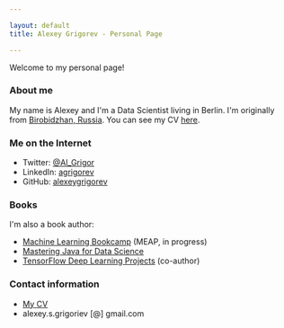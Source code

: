 ```yaml
---

layout: default
title: Alexey Grigorev - Personal Page

---
```


Welcome to my personal page!

### About me

My name is Alexey and I'm a Data Scientist living in Berlin. I'm originally from [Birobidzhan, Russia](https://en.wikipedia.org/wiki/Birobidzhan). You can see my CV [here](/cv).

### Me on the Internet

- Twitter: [@Al_Grigor](https://twitter.com/Al_Grigor)
- LinkedIn: [agrigorev](https://de.linkedin.com/in/agrigorev)
- GitHub: [alexeygrigorev](https://github.com/alexeygrigorev)

### Books

I'm also a book author:

- [Machine Learning Bookcamp](http://bit.ly/mlbookcamp) (MEAP, in progress)
- [Mastering Java for Data Science](https://www.amazon.com/Mastering-Java-Data-Science-production-ready-ebook/dp/B01JLBMHMM)
- [TensorFlow Deep Learning Projects](https://www.amazon.com/TensorFlow-Deep-Learning-Projects-reinforcement/dp/1788398068) (co-author)


### Contact information

- [My CV](/cv)
- alexey.s.grigoriev [@] gmail.com

